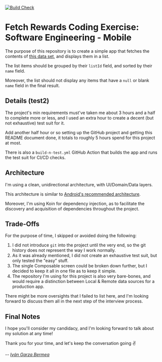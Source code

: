 [![Build Check](https://github.com/ivangarzab/fetching/actions/workflows/build-n-test.yml/badge.svg?branch=main)](https://github.com/ivangarzab/fetching/actions/workflows/build-n-test.yml)

# Fetch Rewards Coding Exercise: Software Engineering - Mobile

The purpose of this repository is to create a simple app that fetches the contents of [this data set](https://hiring.fetch.com/hiring.json), and displays them in a list.

The list items should be grouped by their `listId` field, and sorted by their `name` field.

Moreover, the list should not display any items that have a `null` or blank `name` field in the final result.

## Details (test2)

The project's min requirements must've taken me about 3 hours and a half to complete more or less, and I used an extra hour to create a decent (but not exhaustive) test suit for it.  

Add another half hour or so setting up the GitHub project and getting this README document done, it totals to roughly 5 hours spend for this project at most.

There is also a `build-n-test.yml` GitHub Action that builds the app and runs the test suit for CI/CD checks.

## Architecture

I'm using a clean, unidirectional architecture, with UI/Domain/Data layers. 

This architecture is similar to [Android's recommended architecture](https://developer.android.com/topic/architecture#recommended-app-arch).

Moreover, I'm using Koin for dependency injection, as to facilitate the discovery and acquisition of dependencies throughout the project.

## Trade-Offs

For the purpose of time, I skipped or avoided doing the following:

1. I did not introduce `git` into the project until the very end, so the git history does not represent the way I work normally.
2. As it was already mentioned, I did not create an exhaustive test suit, but only tested the "easy" stuff.
3. The single Composable screen could be broken down further, but I decided to keep it all in one file as to keep it simple.
4. The repository I'm using for this project is also very bare-bones, and would require a distinction between Local & Remote data sources for a production app.

There might be more oversights that I failed to list here, and I'm looking forward to discuss them all in the next step of the interview process.

## Final Notes

I hope you'll consider my candidacy, and I'm looking forward to talk about my solution at any time!

Thank you for your time, and let's keep the conversation going ✌️

-- _[Iván Garza Bermea](https://github.com/ivangarzab)_